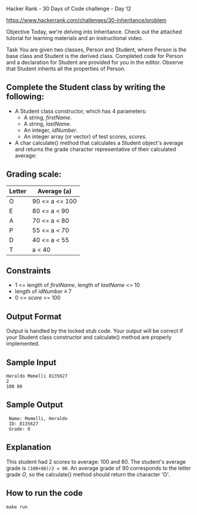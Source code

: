 Hacker Rank - 30 Days of Code challenge - Day 12

https://www.hackerrank.com/challenges/30-inheritance/problem

Objective
Today, we're delving into Inheritance. Check out the attached tutorial for learning materials and an instructional video.

Task
You are given two classes, Person and Student, where Person is the base class and Student is the derived class. Completed code for Person and a declaration for Student are provided for you in the editor. Observe that Student inherits all the properties of Person.

Complete the Student class by writing the following:
----------------------------------------------------

* A Student class constructor, which has 4 parameters:
	* A string, _firstName_.
	* A string, _lastName_.
	* An integer, _idNumber_.
	* An integer array (or vector) of test scores, _scores_.
* A char calculate() method that calculates a Student object's average and returns the grade character representative of their calculated average:

Grading scale:
-------------

| Letter | Average (a) |
| ------ | ----------- |
| O      | 90 <= a <= 100 |
| E      | 80 <= a < 90 |
| A      | 70 <= a < 80 |
| P      | 55 <= a < 70 |
| D      | 40 <= a < 55 |
| T      | a < 40 |


Constraints
-----------

* 1 <= length of _firstName_, length of _lastName_ <= 10
* length of _idNumber_ ≡ 7
* 0 <= _score_ <= 100


Output Format
-------------

Output is handled by the locked stub code. Your output will be correct if your Student class constructor and calculate() method are properly implemented.


Sample Input
------------

```
Heraldo Memelli 8135627
2
100 80
```


Sample Output
-------------

```
 Name: Memelli, Heraldo
 ID: 8135627
 Grade: O
```


Explanation
-----------

This student had 2 scores to average: 100 and 80. The student's average grade is `(100+80)/2 = 90`. An average grade of 90 corresponds to the letter grade _O_, so the calculate() method should return the character 'O'.



How to run the code
-------------------

```
make run
```
